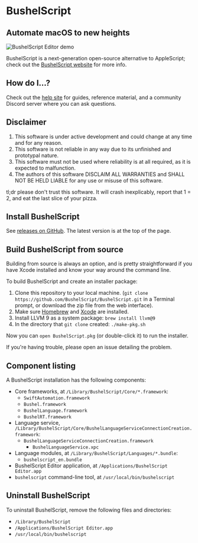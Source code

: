 # BushelScript

## Automate macOS to new heights

![BushelScript Editor demo](Images/editor-demo.gif)

BushelScript is a next-generation open-source alternative to AppleScript; check out the [BushelScript website](https://bushelscript.github.io/) for more info.

## How do I…?

Check out the [help site](https://bushelscript.github.io/help/) for guides, reference material, and a community Discord server where you can ask questions.

## Disclaimer

1. This software is under active development and could change at any time and for any reason.
2. This software is not reliable in any way due to its unfinished and prototypal nature.
3. This software must not be used where reliability is at all required, as it is expected to malfunction.
4. The authors of this software DISCLAIM ALL WARRANTIES and SHALL NOT BE HELD LIABLE for any use or misuse of this software.

tl;dr please don't trust this software. It will crash inexplicably, report that 1 = 2, and eat the last slice of your pizza.

## Install BushelScript

See [releases on GitHub](https://github.com/BushelScript/BushelScript/releases). The latest version is at the top of the page.

## Build BushelScript from source

Building from source is always an option, and is pretty straightforward if you have Xcode installed and know your way around the command line.

To build BushelScript and create an installer package:

1. Clone this repository to your local machine. (`git clone https://github.com/BushelScript/BushelScript.git` in a Terminal prompt, or download the zip file from the web interface).
2. Make sure [Homebrew](https://brew.sh) and [Xcode](https://developer.apple.com/xcode) are installed. 
3. Install LLVM 9 as a system package: `brew install llvm@9`
4. In the directory that `git clone` created: `./make-pkg.sh`

Now you can `open BushelScript.pkg` (or double-click it) to run the installer.

If you're having trouble, please open an issue detailing the problem.

## Component listing

A BushelScript installation has the following components:

* Core frameworks, at `/Library/BushelScript/Core/*.framework`:
  - `SwiftAutomation.framework`
  - `Bushel.framework`
  - `BushelLanguage.framework`
  - `BushelRT.framework`
* Language service, `/Library/BushelScript/Core/BushelLanguageServiceConnectionCreation.framework`:
  - `BushelLanguageServiceConnectionCreation.framework`
    - `BushelLanguageService.xpc`
* Language modules, at `/Library/BushelScript/Languages/*.bundle`:
  - `bushelscript_en.bundle`
* BushelScript Editor application, at `/Applications/BushelScript Editor.app`
* `bushelscript` command-line tool, at `/usr/local/bin/bushelscript`

## Uninstall BushelScript

To uninstall BushelScript, remove the following files and directories:

* `/Library/BushelScript`
* `/Applications/BushelScript Editor.app`
* `/usr/local/bin/bushelscript`
